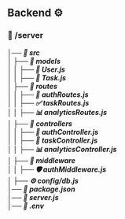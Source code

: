 ## Backend ⚙️

### 📂 /server  
***│── 📁 src***  
***│   ├── 📁 models***  
***│   │   ├── 👤 User.js***  
***│   │   ├── 📌 Task.js***  
***│   ├── 📁 routes***  
***│   │   ├── 🔑 authRoutes.js***  
***│   │   ├── ✅ taskRoutes.js***  
***│   │   ├── 📊 analyticsRoutes.js***  
***│   ├── 📁 controllers***  
***│   │   ├── 🔐 authController.js***  
***│   │   ├── 📝 taskController.js***  
***│   │   ├── 📊 analyticsController.js***  
***│   ├── 📁 middleware***  
***│   │   ├── 🛡️ authMiddleware.js***  
***│   ├── ⚙️ config/db.js***  
***│── 📜 package.json***  
***│── 🚀 server.js***  
***│── 🔑 .env***  
